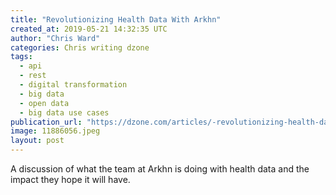 ```yaml
---
title: "Revolutionizing Health Data With Arkhn"
created_at: 2019-05-21 14:32:35 UTC
author: "Chris Ward"
categories: Chris writing dzone
tags: 
  - api
  - rest
  - digital transformation
  - big data
  - open data
  - big data use cases
publication_url: "https://dzone.com/articles/-revolutionizing-health-data-with-arkhn"
image: 11886056.jpeg
layout: post
---
```

A discussion of what the team at Arkhn is doing with health data and the impact they hope it will have.

